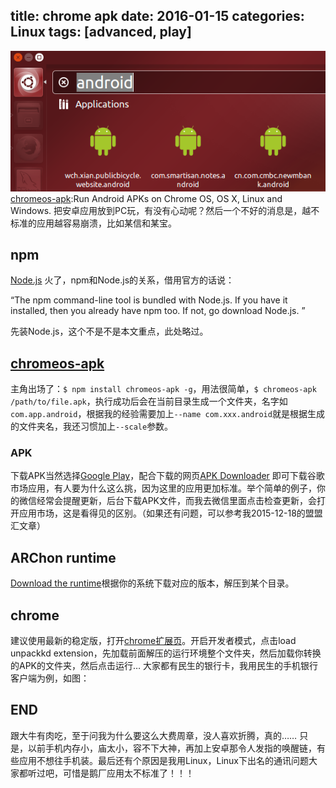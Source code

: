 title: chrome apk
date: 2016-01-15
categories: Linux
tags: [advanced, play]
---
![跟大牛一起玩chrome，奔跑吧APK](/pic/Ubuntu-chrome-apk.png)
[chromeos-apk](https://github.com/vladikoff/chromeos-apk):Run Android APKs on Chrome OS, OS X, Linux and Windows.  把安卓应用放到PC玩，有没有心动呢？然后一个不好的消息是，越不标准的应用越容易崩溃，比如某信和某宝。

## npm
[Node.js](http://nodejs.org/) 火了，npm和Node.js的关系，借用官方的话说：
>
“The npm command-line tool is bundled with Node.js. If you have it installed, then you already have npm too. If not, go download Node.js. ”

先装Node.js，这个不是不是本文重点，此处略过。

## [chromeos-apk](https://github.com/vladikoff/chromeos-apk)
主角出场了：`$ npm install chromeos-apk -g`，用法很简单，`$ chromeos-apk /path/to/file.apk`，执行成功后会在当前目录生成一个文件夹，名字如`com.app.android`，根据我的经验需要加上`--name com.xxx.android`就是根据生成的文件夹名，我还习惯加上`--scale`参数。

### APK
下载APK当然选择[Google Play](https://play.google.com/store/apps)，配合下载的网页[APK Downloader](https://apps.evozi.com/apk-downloader/)  即可下载谷歌市场应用，有人要为什么这么挑，因为这里的应用更加标准。举个简单的例子，你的微信经常会提醒更新，后台下载APK文件，而我去微信里面点击检查更新，会打开应用市场，这是看得见的区别。（如果还有问题，可以参考我2015-12-18的盟盟汇文章）

## ARChon runtime
[Download the runtime](http://archon-runtime.github.io/)根据你的系统下载对应的版本，解压到某个目录。

## chrome
建议使用最新的稳定版，打开[chrome扩展页](chrome://extensions/)。开启开发者模式，点击load unpackkd extension，先加载前面解压的运行环境整个文件夹，然后加载你转换的APK的文件夹，然后点击运行… 大家都有民生的银行卡，我用民生的手机银行客户端为例，如图：

## END
跟大牛有肉吃，至于问我为什么要这么大费周章，没人喜欢折腾，真的……  只是，以前手机内存小，庙太小，容不下大神，再加上安卓那令人发指的唤醒链，有些应用不想往手机装。最后还有个原因是我用Linux，Linux下出名的通讯问题大家都听过吧，可惜是鹅厂应用太不标准了！！！
